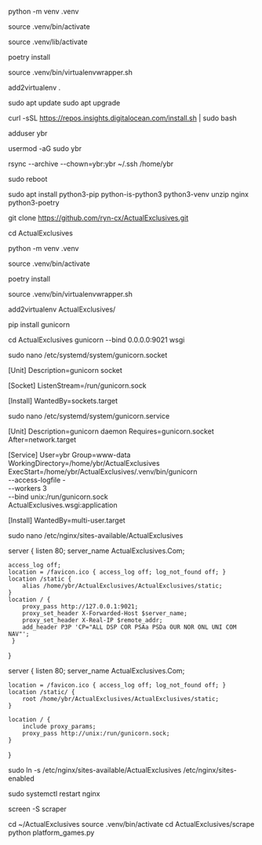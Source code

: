 python -m venv .venv

<!-- For mac -->

source .venv/bin/activate

<!-- For linux -->

source .venv/lib/activate

poetry install

source .venv/bin/virtualenvwrapper.sh

<!-- Assuming in subfolder named ActualExclusives root of project folder -->

add2virtualenv .



sudo apt update
sudo apt upgrade

curl -sSL https://repos.insights.digitalocean.com/install.sh | sudo bash


adduser ybr

usermod -aG sudo ybr

rsync --archive --chown=ybr:ybr ~/.ssh /home/ybr

sudo reboot

sudo apt install python3-pip python-is-python3 python3-venv unzip nginx python3-poetry

git clone https://github.com/ryn-cx/ActualExclusives.git

<!-- Manually add API key, downloaded_files, and db.sql -->

cd ActualExclusives

python -m venv .venv

source .venv/bin/activate

poetry install

source .venv/bin/virtualenvwrapper.sh

add2virtualenv ActualExclusives/

pip install gunicorn

cd ActualExclusives
gunicorn --bind 0.0.0.0:9021 wsgi




sudo nano /etc/systemd/system/gunicorn.socket

[Unit]
Description=gunicorn socket

[Socket]
ListenStream=/run/gunicorn.sock

[Install]
WantedBy=sockets.target


sudo nano /etc/systemd/system/gunicorn.service

[Unit]
Description=gunicorn daemon
Requires=gunicorn.socket
After=network.target

[Service]
User=ybr
Group=www-data
WorkingDirectory=/home/ybr/ActualExclusives
ExecStart=/home/ybr/ActualExclusives/.venv/bin/gunicorn \
          --access-logfile - \
          --workers 3 \
          --bind unix:/run/gunicorn.sock \
          ActualExclusives.wsgi:application

[Install]
WantedBy=multi-user.target



sudo nano /etc/nginx/sites-available/ActualExclusives

server {
    listen 80;
    server_name ActualExclusives.Com;

    access_log off;
    location = /favicon.ico { access_log off; log_not_found off; }
    location /static {
        alias /home/ybr/ActualExclusives/ActualExclusives/static;
    }
    location / {
        proxy_pass http://127.0.0.1:9021;
        proxy_set_header X-Forwarded-Host $server_name;
        proxy_set_header X-Real-IP $remote_addr;
        add_header P3P 'CP="ALL DSP COR PSAa PSDa OUR NOR ONL UNI COM NAV"';
     }
}


server {
    listen 80;
    server_name ActualExclusives.Com;

    location = /favicon.ico { access_log off; log_not_found off; }
    location /static/ {
        root /home/ybr/ActualExclusives/ActualExclusives/static;
    }

    location / {
        include proxy_params;
        proxy_pass http://unix:/run/gunicorn.sock;
    }
}


sudo ln -s /etc/nginx/sites-available/ActualExclusives /etc/nginx/sites-enabled

sudo systemctl restart nginx


screen -S scraper

cd ~/ActualExclusives
source .venv/bin/activate
cd ActualExclusives/scrape
python platform_games.py
